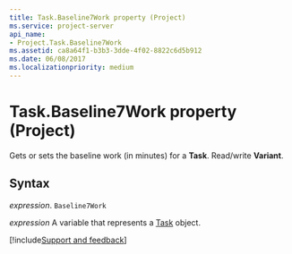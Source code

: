 ```yaml
---
title: Task.Baseline7Work property (Project)
ms.service: project-server
api_name:
- Project.Task.Baseline7Work
ms.assetid: ca8a64f1-b3b3-3dde-4f02-8822c6d5b912
ms.date: 06/08/2017
ms.localizationpriority: medium
---
```



# Task.Baseline7Work property (Project)

Gets or sets the baseline work (in minutes) for a **Task**. Read/write **Variant**.


## Syntax

_expression_. `Baseline7Work`

_expression_ A variable that represents a [Task](./Project.Task.md) object.

[!include[Support and feedback](~/includes/feedback-boilerplate.md)]